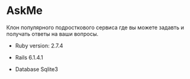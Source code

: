 # AskMe

Клон популярного подросткового сервиса где вы можете задавть и получать ответы на ваши вопросы.

* Ruby version: 2.7.4

* Rails 6.1.4.1

* Database Sqlite3

